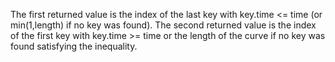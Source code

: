 The first returned value is the index of the last key with key.time <= time (or min(1,length) if no key was found). The second returned value is the index of the first key with key.time >= time or the length of the curve if no key was found satisfying the inequality.